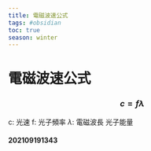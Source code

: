 ```yaml
---
title: 電磁波速公式
tags: #obsidian 
toc: true
season: winter
---
```

# 電磁波速公式

### $$c=f\lambda$$
c: 光速
f: 光子頻率
$\lambda$: 電磁波長
光子能量

#### 202109191343
